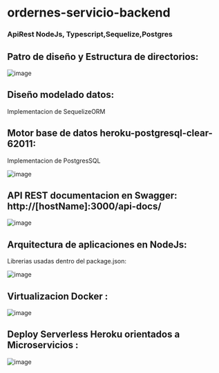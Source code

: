 # ordernes-servicio-backend
### ApiRest NodeJs, Typescript,Sequelize,Postgres

## Patro de diseño y Estructura de directorios:

  ![image](https://user-images.githubusercontent.com/11216709/167197943-610cad68-7d5b-4c2f-b151-1630ba3e5122.png)

## Diseño modelado datos: 

  Implementacion de SequelizeORM

## Motor base de datos heroku-postgresql-clear-62011: 

  Implementacion de PostgresSQL
  
  ![image](https://user-images.githubusercontent.com/11216709/167219763-75cd9008-3e78-4c7b-b1fd-23478d14de6f.png)


## API REST documentacion en Swagger: http://[hostName]:3000/api-docs/

  ![image](https://user-images.githubusercontent.com/11216709/167196747-46bff82f-cc3f-465e-b521-3a9715318137.png)

## Arquitectura de aplicaciones en NodeJs:

  Librerias usadas dentro del package.json: 
  
  ![image](https://user-images.githubusercontent.com/11216709/167197297-9535e93f-5acf-455e-80f8-2f8e1099568a.png)
  
## Virtualizacion Docker :  
  
  ![image](https://user-images.githubusercontent.com/11216709/167219354-0befb5ac-4007-4ba1-b8d9-e77ec7dff69c.png)

## Deploy Serverless Heroku orientados a Microservicios :  

  ![image](https://user-images.githubusercontent.com/11216709/167219619-85aad15b-2779-4d02-aeee-6a4c77794269.png)
